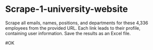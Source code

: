 # Scrape-1-university-website
Scrape all emails, names, positions, and departments for these 4,336 employees from the provided URL. Each link leads to their profile, containing user information. Save the results as an Excel file.

#OK